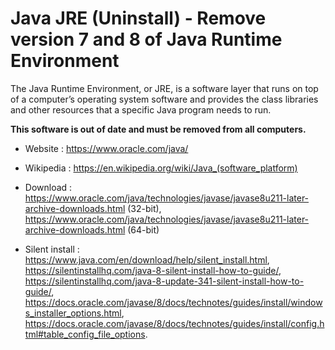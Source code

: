 # Java JRE (Uninstall) - Remove version 7 and 8 of Java Runtime Environment

The Java Runtime Environment, or JRE, is a software layer that runs on
top of a computer’s operating system software and provides the class
libraries and other resources that a specific Java program needs to run.

**This software is out of date and must be removed from all computers.**

* Website : https://www.oracle.com/java/
* Wikipedia : https://en.wikipedia.org/wiki/Java_(software_platform)

* Download : https://www.oracle.com/java/technologies/javase/javase8u211-later-archive-downloads.html (32-bit),
	https://www.oracle.com/java/technologies/javase/javase8u211-later-archive-downloads.html (64-bit)
* Silent install : https://www.java.com/en/download/help/silent_install.html,
	https://silentinstallhq.com/java-8-silent-install-how-to-guide/,
	https://silentinstallhq.com/java-8-update-341-silent-install-how-to-guide/,
	https://docs.oracle.com/javase/8/docs/technotes/guides/install/windows_installer_options.html,
	https://docs.oracle.com/javase/8/docs/technotes/guides/install/config.html#table_config_file_options.
